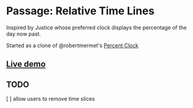 # Passage: Relative Time Lines

Inspired by Justice whose preferred clock displays the percentage of the day now past.

Started as a clone of @robertmermet's [Percent Clock](git@github.com:robertmermet/percentclock.git)

## [Live demo](https://codepen.io/krry/live/ddbPLb)

## TODO

[ ] allow users to remove time slices
